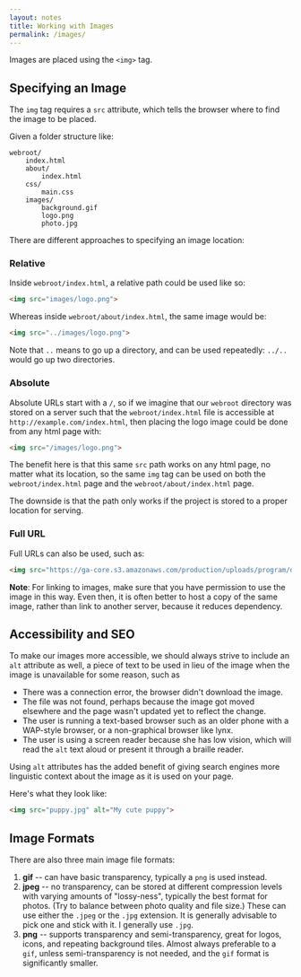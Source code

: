 ```yaml
---
layout: notes
title: Working with Images
permalink: /images/
---
```




Images are placed using the `<img>` tag.

Specifying an Image
-------------------

The `img` tag requires a `src` attribute, which tells the browser where to find the image to be placed.

Given a folder structure like:

	webroot/
		index.html
		about/
			index.html
		css/
			main.css
		images/
			background.gif
			logo.png
			photo.jpg

There are different approaches to specifying an image location:
	
### Relative
	
Inside `webroot/index.html`, a relative path could be used like so:

```html
<img src="images/logo.png">
```

Whereas inside `webroot/about/index.html`, the same image would be:

```html
<img src="../images/logo.png">
```

Note that `..` means to go up a directory, and can be used repeatedly: `../..` would go up two directories.

### Absolute
	
Absolute URLs start with a `/`, so if we imagine that our `webroot` directory was stored on a server such that the `webroot/index.html` file is accessible at `http://example.com/index.html`, then placing the logo image could be done from any html page with:
	
```html
<img src="/images/logo.png">
```

The benefit here is that this same `src` path works on any html page, no matter what its location, so the same `img` tag can be used on both the `webroot/index.html` page and the `webroot/about/index.html` page.

The downside is that the path only works if the project is stored to a proper location for serving.

### Full URL
	
Full URLs can also be used, such as:
	
```html
<img src="https://ga-core.s3.amazonaws.com/production/uploads/program/default_image/397/thumb_User-Experience-Sketching.jpg">
```

**Note**: For linking to images, make sure that you have permission to use the image in this way. Even then, it is often better to host a copy of the same image, rather than link to another server, because it reduces dependency.


Accessibility and SEO
---------------------

To make our images more accessible, we should always strive to include an `alt` attribute as well, a piece of text to be used in lieu of the image when the image is unavailable for some reason, such as

* There was a connection error, the browser didn't download the image.
* The file was not found, perhaps because the image got moved elsewhere and the page wasn't updated yet to reflect the change.
* The user is running a text-based browser such as an older phone with a WAP-style browser, or a non-graphical browser like lynx.
* The user is using a screen reader because she has low vision, which will read the `alt` text aloud or present it through a braille reader.

Using `alt` attributes has the added benefit of giving search engines more linguistic context about the image as it is used on your page.

Here's what they look like:

```html
<img src="puppy.jpg" alt="My cute puppy">
```


Image Formats
-------------

There are also three main image file formats:

1. **gif** -- can have basic transparency, typically a `png` is used instead.
2. **jpeg** -- no transparency, can be stored at different compression levels with varying amounts of "lossy-ness", typically the best format for photos. (Try to balance between photo quality and file size.) These can use either the `.jpeg` or the `.jpg` extension. It is generally advisable to pick one and stick with it. I generally use `.jpg`.
3. **png** -- supports transparency and semi-transparency, great for logos, icons, and repeating background tiles. Almost always preferable to a `gif`, unless semi-transparency is not needed, and the `gif` format is significantly smaller.